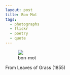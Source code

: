 ```yaml
---
layout: post
title: Bon-Mot
tags:
  - photographs
  - flickr
  - poetry
  - quote
---
```


<figure>
  <a href="https://www.flickr.com/photos/inkdroid/54769614988/">
    <img class="img-fluid" src="https://live.staticflickr.com/65535/54769614988_3ef226e91e_c.jpg">
  </a>
  <figcaption>
    bon-mot
  </figcaption>
</figure>

<p>From Leaves of Grass (1855)</p>

